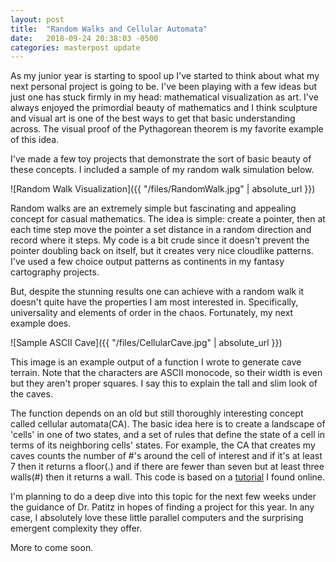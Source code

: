 ```yaml
---
layout: post
title:  "Random Walks and Cellular Automata"
date:   2018-09-24 20:38:03 -0500
categories: masterpost update
---
```


As my junior year is starting to spool up I've started to think about what my next personal project is going to be. I've been playing with a few ideas but just one has stuck firmly in my head: mathematical visualization as art. I've always enjoyed the primordial beauty of mathematics and I think sculpture and visual art is one of the best ways to get that basic understanding across. The visual proof of the Pythagorean theorem is my favorite example of this idea.

I've made a few toy projects that demonstrate the sort of basic beauty of these concepts. I included a sample of my random walk simulation below.

![Random Walk Visualization]({{ "/files/RandomWalk.jpg" | absolute_url }})

Random walks are an extremely simple but fascinating and appealing concept for casual mathematics. The idea is simple: create a pointer, then at each time step move the pointer a set distance in a random direction and record where it steps. My code is a bit crude since it doesn't prevent the pointer doubling back on itself, but it creates very nice cloudlike patterns. I've used a few choice output patterns as continents in my fantasy cartography projects.

But, despite the stunning results one can achieve with a random walk it doesn't quite have the properties I am most interested in. Specifically, universality and elements of order in the chaos. Fortunately, my next example does.

![Sample ASCII Cave]({{ "/files/CellularCave.jpg" | absolute_url }})

This image is an example output of a function I wrote to generate cave terrain. Note that the characters are ASCII monocode, so their width is even but they aren't proper squares. I say this to explain the tall and slim look of the caves.

The function depends on an old but still thoroughly interesting concept called cellular automata(CA). The basic idea here is to create a landscape of 'cells' in one of two states, and a set of rules that define the state of a cell in terms of its neighboring cells' states. For example, the CA that creates my caves counts the number of #'s around the cell of interest and if it's at least 7 then it returns a floor(.) and if there are fewer than seven but at least three walls(#) then it returns a wall. This code is based on a [tutorial][ttrl] I found online.

I'm planning to do a deep dive into this topic for the next few weeks under the guidance of Dr. Patitz in hopes of finding a project for this year. In any case, I absolutely love these little parallel computers and the surprising emergent complexity they offer.

More to come soon.

[ttrl]:		https://gamedevelopment.tutsplus.com/tutorials/generate-random-cave-levels-using-cellular-automata--gamedev-9664